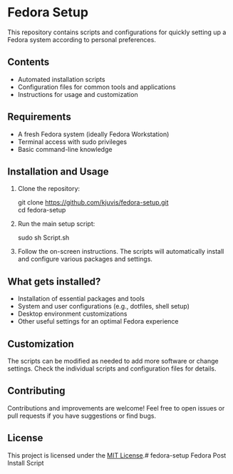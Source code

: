 # Fedora Setup

This repository contains scripts and configurations for quickly setting up a Fedora system according to personal preferences.

## Contents

- Automated installation scripts  
- Configuration files for common tools and applications  
- Instructions for usage and customization

## Requirements

- A fresh Fedora system (ideally Fedora Workstation)  
- Terminal access with sudo privileges  
- Basic command-line knowledge

## Installation and Usage

1. Clone the repository:

   git clone https://github.com/kjuvis/fedora-setup.git  
   cd fedora-setup

2. Run the main setup script:

   sudo sh Script.sh

3. Follow the on-screen instructions. The scripts will automatically install and configure various packages and settings.

## What gets installed?

- Installation of essential packages and tools  
- System and user configurations (e.g., dotfiles, shell setup)  
- Desktop environment customizations  
- Other useful settings for an optimal Fedora experience

## Customization

The scripts can be modified as needed to add more software or change settings. Check the individual scripts and configuration files for details.

## Contributing

Contributions and improvements are welcome! Feel free to open issues or pull requests if you have suggestions or find bugs.

## License

This project is licensed under the [MIT License](LICENSE).# fedora-setup
Fedora Post Install Script
